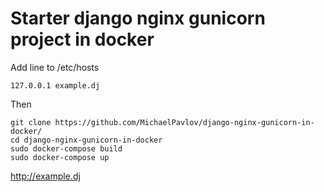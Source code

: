 # Starter django nginx gunicorn project in docker
    
Add line to /etc/hosts

    127.0.0.1 example.dj

Then

    git clone https://github.com/MichaelPavlov/django-nginx-gunicorn-in-docker/
    cd django-nginx-gunicorn-in-docker
    sudo docker-compose build
    sudo docker-compose up
    
http://example.dj
